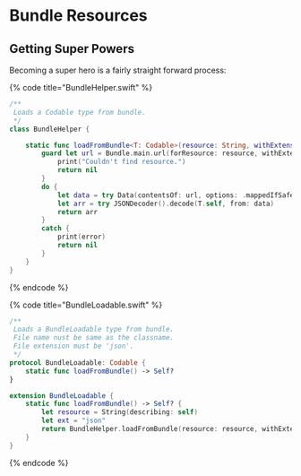 # Bundle Resources

## Getting Super Powers

Becoming a super hero is a fairly straight forward process:

{% code title="BundleHelper.swift" %}
```swift
/**
 Loads a Codable type from bundle.
 */
class BundleHelper {

    static func loadFromBundle<T: Codable>(resource: String, withExtension ext: String) -> T? {
        guard let url = Bundle.main.url(forResource: resource, withExtension: ext) else {
            print("Couldn't find resource.")
            return nil
        }
        do {
            let data = try Data(contentsOf: url, options: .mappedIfSafe)
            let arr = try JSONDecoder().decode(T.self, from: data)
            return arr
        }
        catch {
            print(error)
            return nil
        }
    }
}

```
{% endcode %}

{% code title="BundleLoadable.swift" %}
```swift
/**
 Loads a BundleLoadable type from bundle.
 File name nust be same as the classname.
 File extension must be 'json'.
 */
protocol BundleLoadable: Codable {
    static func loadFromBundle() -> Self?
}

extension BundleLoadable {
    static func loadFromBundle() -> Self? {
        let resource = String(describing: self)
        let ext = "json"
        return BundleHelper.loadFromBundle(resource: resource, withExtension: ext)
    }
}
```
{% endcode %}



